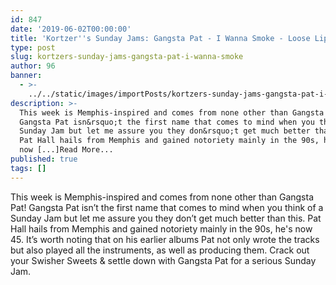 ```yaml
---
id: 847
date: '2019-06-02T00:00:00'
title: 'Kortzer''s Sunday Jams: Gangsta Pat - I Wanna Smoke - Loose Lips'
type: post
slug: kortzers-sunday-jams-gangsta-pat-i-wanna-smoke
author: 96
banner:
  - >-
    ../../static/images/importPosts/kortzers-sunday-jams-gangsta-pat-i-wanna-smoke/image847.jpeg
description: >-
  This week is Memphis-inspired and comes from none other than Gangsta Pat!
  Gangsta Pat isn&rsquo;t the first name that comes to mind when you think of a
  Sunday Jam but let me assure you they don&rsquo;t get much better than this.
  Pat Hall hails from Memphis and gained notoriety mainly in the 90s, he&#39;s
  now [...]Read More...
published: true
tags: []
---
```

This week is Memphis-inspired and comes from none other than Gangsta Pat! Gangsta Pat isn’t the first name that comes to mind when you think of a Sunday Jam but let me assure you they don’t get much better than this. Pat Hall hails from Memphis and gained notoriety mainly in the 90s, he's now 45. It’s worth noting that on his earlier albums Pat not only wrote the tracks but also played all the instruments, as well as producing them. Crack out your Swisher Sweets & settle down with Gangsta Pat for a serious Sunday Jam.